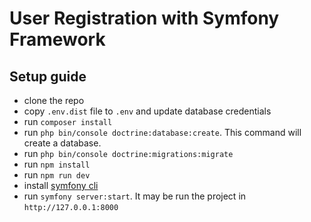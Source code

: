 # User Registration with Symfony Framework

## Setup guide

* clone the repo
* copy `.env.dist` file to `.env` and update database credentials
* run `composer install`
* run `php bin/console doctrine:database:create`. This command will create a database.
* run `php bin/console doctrine:migrations:migrate`
* run `npm install`
* run `npm run dev`
* install [symfony cli](https://symfony.com/download)
* run `symfony server:start`. It may be run the project in `http://127.0.0.1:8000`